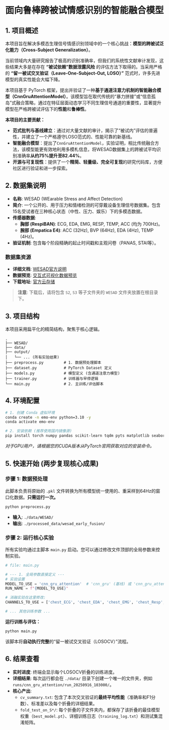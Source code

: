 # 面向鲁棒跨被试情感识别的智能融合模型

## 1. 项目概述

本项目旨在解决多模态生理信号情感识别领域中的一个核心挑战：**模型的跨被试泛化能力（Cross-Subject Generalization）**。

当前领域内大量研究报告了极高的识别准确率，但我们的系统性文献审计发现，这些结果大多是在存在 **“被试依赖”数据泄露风险** 的评估方法下取得的。当采用严格的 **“留一被试交叉验证（Leave-One-Subject-Out, LOSO）”** 范式时，许多先进模型的真实性能会大幅下降。

本项目基于 PyTorch 框架，提出并验证了一种**基于通道注意力机制的智能融合模型（CnnGruAttentionModel）**。该模型旨在取代传统的“暴力拼接”或“信息孤岛”式融合策略，通过在特征层面动态学习不同生理信号通道的重要性，显著提升模型在严格跨被试评估下的**性能**和**鲁棒性**。

**本项目的主要贡献：**
*   **范式批判与基线建立**：通过对大量文献的审计，揭示了“被试内”评估的普遍性，并建立了一个严格遵守LOSO范式的、性能可靠的新基线。
*   **智能融合模型**：提出了`CnnGruAttentionModel`，实验证明，相比传统融合方法，该模型能更有效地利用多模札信息，将WESAD数据集上的跨被试平均识别准确率**从约75%提升至82.44%**。
*   **开源与可复现性**：提供了一个**精简、轻量级、完全可复现**的研究代码库，方便社区进行验证和进一步探索。

## 2. 数据集说明

*   **名称**: WESAD (WEarable Stress and Affect Detection)
*   **简介**: 一个公开的、用于压力和情绪检测的可穿戴设备生理信号数据集。包含15名受试者在三种核心状态（中性、压力、娱乐）下的多模态数据。
*   **传感器数据**:
    *   **胸部 (RespiBAN)**: ECG, EDA, EMG, RESP, TEMP, ACC (均为 700Hz)。
    *   **腕部 (Empatica E4)**: ACC (32Hz), BVP (64Hz), EDA (4Hz), TEMP (4Hz)。
*   **验证机制**: 包含每个阶段精确的起止时间戳和主观问卷（PANAS, STAI等）。

### 数据集资源

*   **详细文档**: [WESAD官方说明](https://archive.ics.uci.edu/dataset/468/wesad+wearable+stress+and+affect+detection)
*   **数据预览**: [交互式可视化数据预览](https://kristofvl.github.io/wesadviz/)
*   **下载地址**: [官方云存储](https://uni-siegen.sciebo.de/s/HGdUkoNlW1Ub0Gx)

> **注意**: 下载后，请将包含 `S2`, `S3` 等子文件夹的 `WESAD` 文件夹放置在根目录下。
## 3. 项目结构

本项目采用扁平化的精简结构，聚焦于核心逻辑。
```
.
├── WESAD/
├── data/
├── output/
│   └── ... (所有实验结果)
├── preprocess.py         # 1. 数据预处理脚本
├── dataset.py            # PyTorch Dataset 定义
├── models.py             # 模型定义 (含通道注意力模型)
├── trainer.py            # 训练器与早停逻辑
└── main.py               # 2. 主训练/评估脚本
```

## 4. 环境配置

```bash
# 1. 创建 Conda 虚拟环境
conda create -n emo-env python=3.10 -y
conda activate emo-env

# 2. 安装依赖 (推荐使用国内镜像源)
pip install torch numpy pandas scikit-learn tqdm pyts matplotlib seaborn
```
*对于GPU用户，请根据您的CUDA版本从PyTorch官网获取对应的安装命令。*

## 5. 快速开始 (两步复现核心成果)

### 步骤 1: 数据预处理

此脚本负责将原始的 `.pkl` 文件转换为所有模型统一使用的、重采样到64Hz的窗口化数据。**只需运行一次。**

```bash
python preprocess.py
```
*   **输入**: `./data/WESAD/`
*   **输出**: `./processed_data/wesad_early_fusion/`

### 步骤 2: 运行核心实验

所有实验均通过主脚本 `main.py` 启动。您可以通过修改文件顶部的全局参数来控制实验。

```python
# file: main.py

# --- 1. 全局参数直接定义 ---
# 实验设置
MODEL_TO_USE = 'cnn_gru_attention'  # 'cnn_gru' (基线) 或 'cnn_gru_attention' (我们的模型)
RUN_NAME = f"{MODEL_TO_USE}"

# 消融实验在这里修改:
CHANNELS_TO_USE = ['chest_ECG', 'chest_EDA', 'chest_EMG', 'chest_Resp', 'wrist_BVP', 'wrist_EDA']

# ... 其他训练参数 ...
```

**运行训练与评估：**
```bash
python main.py
```
该脚本将**自动执行完整**的“留一被试交叉验证（LOSOCV）”流程。

## 6. 结果查看

*   **实时进度**: 终端会显示每个LOSOCV折叠的训练进度。
*   **详细结果**: 每次运行都会在 `./data/` 目录下创建一个唯一的文件夹，例如 `runs/cnn_gru_attention/run_20250916_103000/`。
*   **核心产出**:
    *   `cv_summary.txt`: 包含了本次交叉验证的**最终平均性能**（准确率和F1分数）、标准差以及每个折叠的详细结果。
    *   `fold_test_on_S*/`: 每个折叠的子文件夹内，都保存了该折叠的最佳模型权重（`best_model.pt`）、详细训练日志（`training_log.txt`）和测试集混淆矩阵。